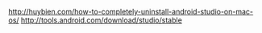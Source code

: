 http://huybien.com/how-to-completely-uninstall-android-studio-on-mac-os/
http://tools.android.com/download/studio/stable
